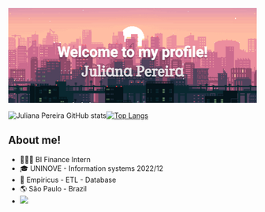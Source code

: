 ![Welcome](/ProfileGithubGIF.jpg?raw=true)

![Juliana Pereira GitHub stats](https://github-readme-stats.vercel.app/api?username=Juliana-Pereira&show_icons=true&theme=radical)[![Top Langs](https://github-readme-stats.vercel.app/api/top-langs/?username=Juliana-Pereira&layout=compact)](https://github.com/Juliana-Pereira/github-readme-stats)


## About me!

- 👩🏽‍💻 BI Finance Intern
- 🎓 UNINOVE - Information systems 2022/12
- 💼 Empiricus - ETL - Database
- 🌎 São Paulo - Brazil
- [<img src="https://img.shields.io/badge/linkedin-%230077B5.svg?&style=for-the-badge&logo=linkedin&logoColor=white" />](https://www.linkedin.com/in/juliana-pereira00/)
 
 
